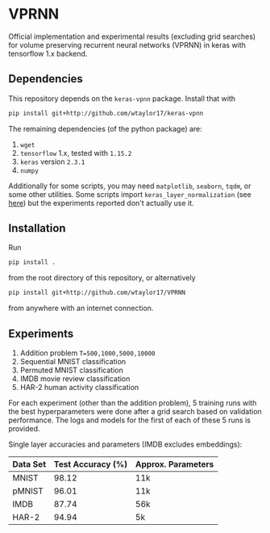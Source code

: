 # VPRNN
Official implementation and experimental results (excluding grid searches) for volume preserving recurrent neural networks (VPRNN) in keras with tensorflow 1.x backend.

## Dependencies
This repository depends on the `keras-vpnn` package. Install that with
```bash
pip install git+http://github.com/wtaylor17/keras-vpnn
```
The remaining dependencies (of the python package) are:
1. `wget`
2. `tensorflow` 1.x, tested with `1.15.2`
3. `keras` version `2.3.1`
4. `numpy`

Additionally for some scripts, you may need `matplotlib`, `seaborn`, `tqdm`, or some other utilities.
Some scripts import `keras_layer_normalization` (see [here](https://github.com/CyberZHG/keras-layer-normalization))
but the experiments reported don't actually use it.

## Installation
Run
```bash
pip install .
```
from the root directory of this repository, or alternatively
```bash
pip install git+http://github.com/wtaylor17/VPRNN
```
from anywhere with an internet connection.

## Experiments

1. Addition problem `T=500,1000,5000,10000`
2. Sequential MNIST classification
3. Permuted MNIST classification
4. IMDB movie review classification
5. HAR-2 human activity classification

For each experiment (other than the addition problem), 5 training runs with the best hyperparameters
were done after a grid search based on validation performance.
The logs and models for the first of each of these 5 runs is provided.

Single layer accuracies and parameters (IMDB excludes embeddings):

| Data Set | Test Accuracy (%) | Approx. Parameters |
|---|---|---|
| MNIST | 98.12 | 11k |
| pMNIST | 96.01 | 11k |
| IMDB | 87.74 | 56k |
| HAR-2 | 94.94 | 5k |